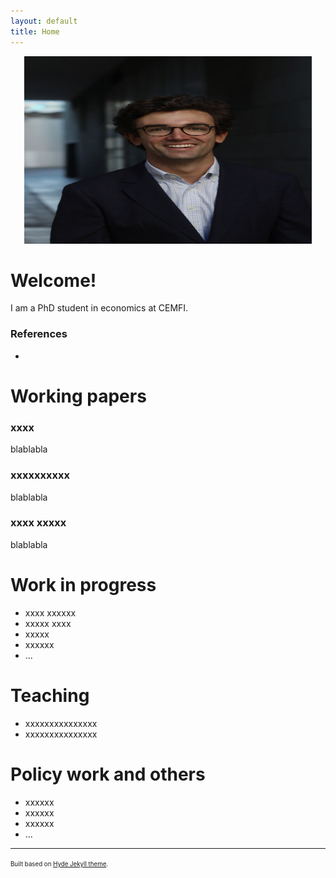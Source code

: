 ```yaml
---
layout: default
title: Home
---
```

<p align="center">
  <img width="460" height="300" src="/photos/PELLO (53).jpg">
</p>

[comment]: <img src="/photos/PELLO (53).jpg" alt="Pello" align="center" width="300" height=auto/> 

# Welcome!

I am a PhD student in economics at CEMFI.

### References

- 

# Working papers

### xxxx

blablabla

### xxxxxxxxxx

blablabla

### xxxx xxxxx

blablabla


# Work in progress
- xxxx xxxxxx
- xxxxx xxxx
- xxxxx 
- xxxxxx
- ...

# Teaching
- xxxxxxxxxxxxxxx
- xxxxxxxxxxxxxxx

# Policy work and others
- xxxxxx
- xxxxxx
- xxxxxx
- ...


---
<sup><sub>Built based on [Hyde Jekyll theme](https://github.com/poole/hyde).<sub><sup>





